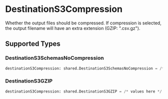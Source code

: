 # DestinationS3Compression

Whether the output files should be compressed. If compression is selected, the output filename will have an extra extension (GZIP: ".csv.gz").


## Supported Types

### DestinationS3SchemasNoCompression

```python
destinationS3Compression: shared.DestinationS3SchemasNoCompression = /* values here */
```

### DestinationS3GZIP

```python
destinationS3Compression: shared.DestinationS3GZIP = /* values here */
```

